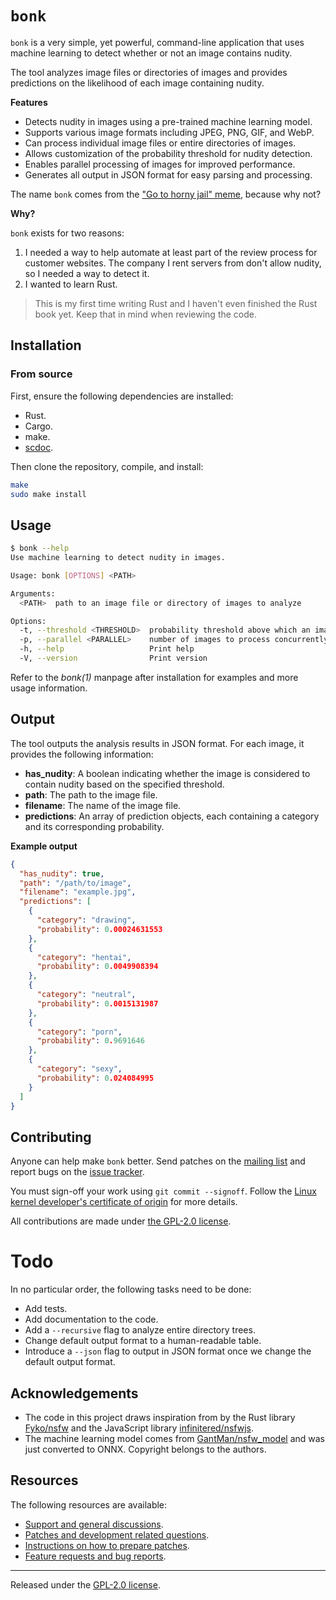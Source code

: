# `bonk`

`bonk` is a very simple, yet powerful, command-line application that
uses machine learning to detect whether or not an image contains nudity.

The tool analyzes image files or directories of images and provides
predictions on the likelihood of each image containing nudity.

**Features**

- Detects nudity in images using a pre-trained machine learning model.
- Supports various image formats including JPEG, PNG, GIF, and WebP.
- Can process individual image files or entire directories of images.
- Allows customization of the probability threshold for nudity detection.
- Enables parallel processing of images for improved performance.
- Generates all output in JSON format for easy parsing and processing.

The name `bonk` comes from the ["Go to horny jail"
meme](https://knowyourmeme.com/memes/go-to-horny-jail), because why not?

**Why?**

`bonk` exists for two reasons:

1. I needed a way to help automate at least part of the review process
   for customer websites. The company I rent servers from don't allow
   nudity, so I needed a way to detect it.
2. I wanted to learn Rust.

> This is my first time writing Rust and I haven't even finished the
> Rust book yet. Keep that in mind when reviewing the code.

## Installation

### From source

First, ensure the following dependencies are installed:

- Rust.
- Cargo.
- make.
- [scdoc](https://git.sr.ht/~sircmpwn/scdoc).

Then clone the repository, compile, and install:

```bash
make
sudo make install
```

## Usage

```bash
$ bonk --help
Use machine learning to detect nudity in images.

Usage: bonk [OPTIONS] <PATH>

Arguments:
  <PATH>  path to an image file or directory of images to analyze

Options:
  -t, --threshold <THRESHOLD>  probability threshold above which an image is...
  -p, --parallel <PARALLEL>    number of images to process concurrently [default: 16]
  -h, --help                   Print help
  -V, --version                Print version
```

Refer to the _bonk(1)_ manpage after installation for examples and more
usage information.

## Output

The tool outputs the analysis results in JSON format. For each image, it
provides the following information:

- **has_nudity**: A boolean indicating whether the image is considered
  to contain nudity based on the specified threshold.
- **path**: The path to the image file.
- **filename**: The name of the image file.
- **predictions**: An array of prediction objects, each containing a
  category and its corresponding probability.

**Example output**

```json
{
  "has_nudity": true,
  "path": "/path/to/image",
  "filename": "example.jpg",
  "predictions": [
    {
      "category": "drawing",
      "probability": 0.00024631553
    },
    {
      "category": "hentai",
      "probability": 0.0049908394
    },
    {
      "category": "neutral",
      "probability": 0.0015131987
    },
    {
      "category": "porn",
      "probability": 0.9691646
    },
    {
      "category": "sexy",
      "probability": 0.024084995
    }
  ]
}
```

## Contributing

Anyone can help make `bonk` better. Send patches on the [mailing
list](https://lists.sr.ht/~jamesponddotco/bonk-devel) and report bugs on
the [issue tracker](https://todo.sr.ht/~jamesponddotco/bonk).

You must sign-off your work using `git commit --signoff`. Follow the
[Linux kernel developer's certificate of
origin](https://www.kernel.org/doc/html/latest/process/submitting-patches.html#sign-your-work-the-developer-s-certificate-of-origin)
for more details.

All contributions are made under [the GPL-2.0 license](LICENSE.md).

# Todo

In no particular order, the following tasks need to be done:

- Add tests.
- Add documentation to the code.
- Add a `--recursive` flag to analyze entire directory trees.
- Change default output format to a human-readable table.
- Introduce a `--json` flag to output in JSON format once we change the
  default output format.

## Acknowledgements

- The code in this project draws inspiration from by the Rust library
  [Fyko/nsfw](https://github.com/Fyko/nsfw) and the JavaScript library
  [infinitered/nsfwjs](https://github.com/infinitered/nsfwjs).
- The machine learning model comes from
  [GantMan/nsfw_model](https://github.com/GantMan/nsfw_model) and was
  just converted to ONNX. Copyright belongs to the authors.

## Resources

The following resources are available:

- [Support and general discussions](https://lists.sr.ht/~jamesponddotco/bonk-discuss).
- [Patches and development related questions](https://lists.sr.ht/~jamesponddotco/bonk-devel).
- [Instructions on how to prepare patches](https://git-send-email.io/).
- [Feature requests and bug reports](https://todo.sr.ht/~jamesponddotco/bonk).

---

Released under the [GPL-2.0 license](LICENSE.md).
